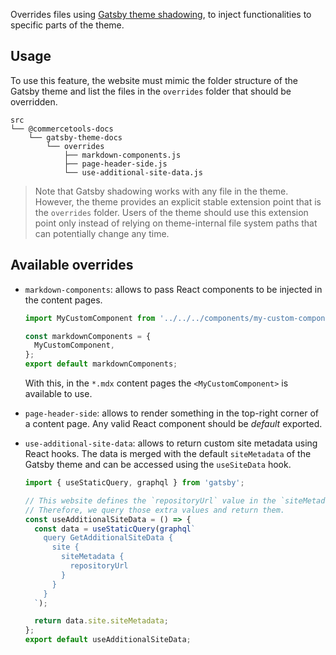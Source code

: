 Overrides files using [Gatsby theme shadowing](https://www.gatsbyjs.org/docs/themes/shadowing/), to inject functionalities to specific parts of the theme.

## Usage

To use this feature, the website must mimic the folder structure of the Gatsby theme and list the files in the `overrides` folder that should be overridden.

```
src
└── @commercetools-docs
    └── gatsby-theme-docs
        └── overrides
            ├── markdown-components.js
            ├── page-header-side.js
            └── use-additional-site-data.js
```

> Note that Gatsby shadowing works with any file in the theme. However, the theme provides an explicit stable extension point that is the `overrides` folder. Users of the theme should use this extension point only instead of relying on theme-internal file system paths that can potentially change any time.

## Available overrides

- `markdown-components`: allows to pass React components to be injected in the content pages.

  ```jsx
  import MyCustomComponent from '../../../components/my-custom-component';

  const markdownComponents = {
    MyCustomComponent,
  };
  export default markdownComponents;
  ```

  With this, in the `*.mdx` content pages the `<MyCustomComponent>` is available to use.

- `page-header-side`: allows to render something in the top-right corner of a content page. Any valid React component should be _default_ exported.

- `use-additional-site-data`: allows to return custom site metadata using React hooks. The data is merged with the default `siteMetadata` of the Gatsby theme and can be accessed using the `useSiteData` hook.

  ```js
  import { useStaticQuery, graphql } from 'gatsby';

  // This website defines the `repositoryUrl` value in the `siteMetadata` config.
  // Therefore, we query those extra values and return them.
  const useAdditionalSiteData = () => {
    const data = useStaticQuery(graphql`
      query GetAdditionalSiteData {
        site {
          siteMetadata {
            repositoryUrl
          }
        }
      }
    `);

    return data.site.siteMetadata;
  };
  export default useAdditionalSiteData;
  ```
